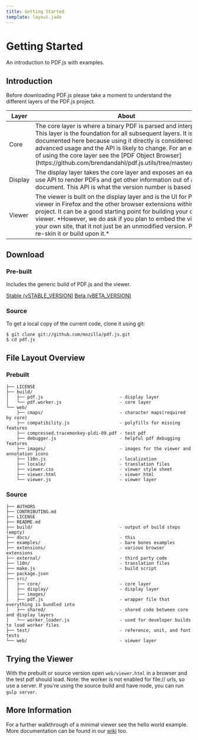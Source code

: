 ```yaml
---
title: Getting Started
template: layout.jade
---
```


# Getting Started

An introduction to PDF.js with examples.

## Introduction

Before downloading PDF.js please take a moment to understand the different layers of the PDF.js project.

<table class="table">
  <thead>
    <tr>
      <th>Layer</th>
      <th>About</th>
    </tr>
  </thead>
  <tbody>
    <tr>
      <td>Core</td>
      <td>The core layer is where a binary PDF is parsed and interpreted. This layer is the foundation for all subsequent layers. It is not documented here because using it directly is considered an advanced usage and the API is likely to change. For an example of using the core layer see the [PDF Object Browser](https://github.com/brendandahl/pdf.js.utils/tree/master/browser)
      </td>
    </tr>
    <tr>
      <td>Display</td>
      <td>The display layer takes the core layer and exposes an easier to use API to render PDFs and get other information out of a document. This API is what the version number is based on.</td>
    </tr>
    <tr>
      <td>Viewer</td>
      <td>The viewer is built on the display layer and is the UI for PDF viewer in Firefox and the other browser extensions within the project. It can be a good starting point for building your own viewer. *However, we do ask if you plan to embed the viewer in your own site, that it not just be an unmodified version. Please re-skin it or build upon it.*</td>
    </tr>
  </tbody>
</table>

## Download

<div class="row">
  <div class="col-md-6">
    <h3>Pre-built</h3>
    <p>
      Includes the generic build of PDF.js and the viewer.
    </p>
    <span class="btn-group-vertical centered">
      <a type="button" class="btn btn-primary" href="https://github.com/mozilla/pdf.js/releases/download/vSTABLE_VERSION/pdfjs-STABLE_VERSION-dist.zip">Stable (vSTABLE_VERSION)</a>
      <a type="button" class="btn btn-warning" href="https://github.com/mozilla/pdf.js/releases/download/vBETA_VERSION/pdfjs-BETA_VERSION-dist.zip">Beta (vBETA_VERSION)</a>
    </span>
  </div>
  <div class="col-md-6">
    <h3>Source</h3>
    To get a local copy of the current code, clone it using git:
    <pre><code>$ git clone git://github.com/mozilla/pdf.js.git
$ cd pdf.js
</code></pre>
  </div>
</div>

## File Layout Overview

### Prebuilt

```
├── LICENSE
├── build/
│   ├── pdf.js                             - display layer
│   └── pdf.worker.js                      - core layer
└── web/
    ├── cmaps/                             - character maps(required by core)
    ├── compatibility.js                   - polyfills for missing features
    ├── compressed.tracemonkey-pldi-09.pdf - test pdf
    ├── debugger.js                        - helpful pdf debugging features
    ├── images/                            - images for the viewer and annotation icons
    ├── l10n.js                            - localization
    ├── locale/                            - translation files
    ├── viewer.css                         - viewer style sheet
    ├── viewer.html                        - viewer html
    └── viewer.js                          - viewer layer
```

### Source

```
├── AUTHORS
├── CONTRIBUTING.md
├── LICENSE
├── README.md
├── build/                                 - output of build steps (empty)
├── docs/                                  - this
├── examples/                              - bare bones examples
├── extensions/                            - various browser extensions
├── external/                              - third party code
├── l10n/                                  - translation files
├── make.js                                - build script
├── package.json
├── src/
│   ├── core/                              - core layer
│   ├── display/                           - display layer
│   ├── images/
│   ├── pdf.js                             - wrapper file that everything is bundled into
│   ├── shared/                            - shared code between core and display layers
│   └── worker_loader.js                   - used for developer builds to load worker files
├── test/                                  - reference, unit, and font tests
└── web/                                   - viewer layer
```

## Trying the Viewer

With the prebuilt or source version open `web/viewer.html` in a browser and the test pdf should load. Note: the worker is not enabled for file:// urls, so use a server. If you're using the source build and have node, you can run `gulp server`.

## More Information

For a further walkthrough of a minimal viewer see the hello world example. More documentation can be found in our [wiki](https://github.com/mozilla/pdf.js/wiki) too.
